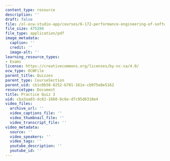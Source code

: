 ```yaml
---
content_type: resource
description: ''
draft: false
file: /ol-ocw-studio-app/courses/6-172-performance-engineering-of-software-systems-fall-2018/cba3aa03dc8216608c6ed7c95d6310e4_MIT6_172F18_practicequiz3.pdf
file_size: 475284
file_type: application/pdf
image_metadata:
  caption: ''
  credit: ''
  image-alt: ''
learning_resource_types:
- Exams
license: https://creativecommons.org/licenses/by-nc-sa/4.0/
ocw_type: OCWFile
parent_title: Quizzes
parent_type: CourseSection
parent_uid: cb1c0b58-8252-b701-161e-cb975e8e5162
resourcetype: Document
title: Practice Quiz 3
uid: cba3aa03-dc82-1660-8c6e-d7c95d6310e4
video_files:
  archive_url: ''
  video_captions_file: ''
  video_thumbnail_file: ''
  video_transcript_file: ''
video_metadata:
  source: ''
  video_speakers: ''
  video_tags: ''
  youtube_description: ''
  youtube_id: ''
---
```

